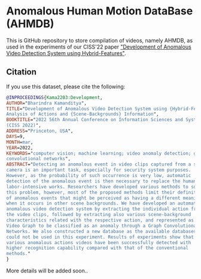 # Anomalous Human Motion DataBase (AHMDB)

This is GitHub repository to store compilation of videos, namely AHMDB, as used in the experiments of our CISS'22 paper ["Development of Anomalous Video Detection System using Hybrid-Features"](https://github.com/barondra/AHMDB).

## Citation

If you use this dataset, please cite the following:

```bibtex
@INPROCEEDINGS{Kama2203:Development,
AUTHOR="Bharindra Kamanditya",
TITLE="Development of Anomalous Video Detection System using {Hybrid-Features}
Analysis of Actions and {Scene-Backgrounds} Information",
BOOKTITLE="2022 56th Annual Conference on Information Sciences and Systems (CISS)
(CISS 2022)",
ADDRESS="Princeton, USA",
DAYS=9,
MONTH=mar,
YEAR=2022,
KEYWORDS="computer vision; machine learning; video anomaly detection; graph
convolutional networks",
ABSTRACT="Detecting an anomalous event in video clips captured from a surveillance
camera is an important task, especially for security system purposes.
However, as the probability of such occurrence is very low, automatic
detection of the anomalous event is then necessary to replace the human
labor-intensive works. Researchers have developed various methods to solve
this problem, however, most of the proposed methods limit their definitions
of anomalous events that might be perceived as having a different meaning
when it occurs in other scene backgrounds. We have developed an automatic
anomalous video detection system by extracting the individual action from
the video clips, followed by extracting also various scene-background
characteristics related with the respective action, and represented as a
Video Graph to be classified as an anomaly through a Graph Convolutional
Networks. We also constructed a new database as the available databases
could not be used in this experiment. Results of experiments show that the
various anomalous actions videos have been successfully detected with
higher recognition capability compared with that of the conventional
methods."
}
```

More details will be added soon..
